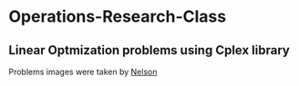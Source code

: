 # Operations-Research-Class

## Linear Optmization problems using  Cplex library


Problems images were taken by [Nelson](https://github.com/NelsonGomesNeto/)
